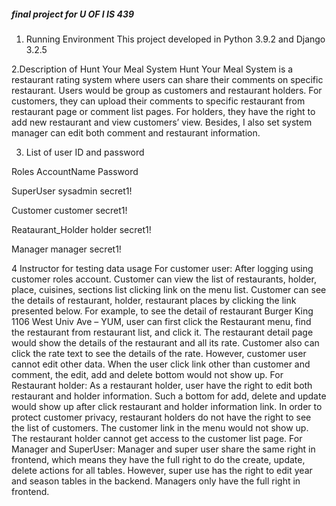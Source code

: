 ##### final project for U OF I IS 439

1. Running Environment
This project developed in Python 3.9.2 and Django 3.2.5

2.Description of Hunt Your Meal System
	Hunt Your Meal System is a restaurant rating system where users can share their comments on specific restaurant. Users would be group as customers and restaurant holders.
	For customers, they can upload their comments to specific restaurant from restaurant page or comment list pages. For holders, they have the right to add new restaurant and view customers’ view. Besides, I also set system manager can edit both comment and restaurant information. 

3. List of user ID and password

Roles             AccountName	    Password

SuperUser	        sysadmin	      secret1!

Customer	        customer	      secret1!

Reataurant_Holder	holder	        secret1!

Manager	          manager	        secret1!


4 Instructor for testing data usage
	For customer user:
	After logging using customer roles account. Customer can view the list of restaurants, holder, place, cuisines, sections list clicking link on the menu list. Customer can see the details of restaurant, holder, restaurant places by clicking the link presented below. For example, to see the detail of restaurant Burger King 1106 West Univ Ave – YUM, user can first click the Restaurant menu, find the restaurant from restaurant list, and click it. The restaurant detail page would show the details of the restaurant and all its rate. Customer also can click the rate text to see the details of the rate.  However, customer user cannot edit other data. When the user click link other than customer and comment, the edit, add and delete bottom would not show up.
	For Restaurant holder:
	As a restaurant holder, user have the right to edit both restaurant and holder information. Such a bottom for add, delete and update would show up after click restaurant and holder information link. In order to protect customer privacy, restaurant holders do not have the right to see the list of customers. The customer link in the menu would not show up. The restaurant holder cannot get access to the customer list page.
	For Manager and SuperUser:
	Manager and super user share the same right in frontend, which means they have the full right to do the create, update, delete actions for all tables. However, super use has the right to edit year and season tables in the backend. Managers only have the full right in frontend.
